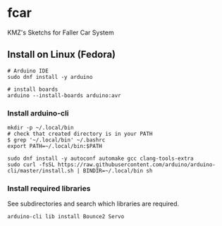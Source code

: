# fcar
KMZ's Sketchs for Faller Car System

## Install on Linux (Fedora)

    # Arduino IDE
    sudo dnf install -y arduino

    # install boards
    arduino --install-boards arduino:avr

### Install arduino-cli

    mkdir -p ~/.local/bin
    # check that created directory is in your PATH
    $ grep '~/.local/bin' ~/.bashrc
    export PATH=~/.local/bin:$PATH

    sudo dnf install -y autoconf automake gcc clang-tools-extra
    sudo curl -fsSL https://raw.githubusercontent.com/arduino/arduino-cli/master/install.sh | BINDIR=~/.local/bin sh

### Install required libraries

See subdirectories and search which libraries are required.

    arduino-cli lib install Bounce2 Servo
